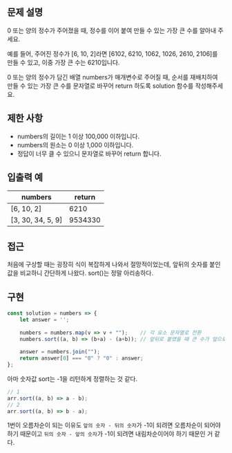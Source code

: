 ## 문제 설명

0 또는 양의 정수가 주어졌을 때, 정수를 이어 붙여 만들 수 있는 가장 큰 수를 알아내 주세요.

예를 들어, 주어진 정수가 [6, 10, 2]라면 [6102, 6210, 1062, 1026, 2610, 2106]를 만들 수 있고, 이중 가장 큰 수는 6210입니다.

0 또는 양의 정수가 담긴 배열 numbers가 매개변수로 주어질 때, 순서를 재배치하여 만들 수 있는 가장 큰 수를 문자열로 바꾸어 return 하도록 solution 함수를 작성해주세요.

## 제한 사항

- numbers의 길이는 1 이상 100,000 이하입니다.
- numbers의 원소는 0 이상 1,000 이하입니다.
- 정답이 너무 클 수 있으니 문자열로 바꾸어 return 합니다.

## 입출력 예

| numbers           | return  |
| ----------------- | ------- |
| [6, 10, 2]        | 6210    |
| [3, 30, 34, 5, 9] | 9534330 |

## 접근

처음에 구상할 때는 굉장히 식이 복잡하게 나와서 절망적이었는데, 앞뒤의 숫자를 붙인 값을 비교하니 간단하게 나왔다. sort()는 정말 아리송하다.

## 구현

```js
const solution = numbers => {
    let answer = '';
    
    numbers = numbers.map(v => v + "");    // 각 요소 문자열로 전환
    numbers.sort((a, b) => (b+a) - (a+b)); // 앞뒤로 붙였을 때 큰 수가 앞으로 오게 정렬
    
    answer = numbers.join(""); 
    return answer[0] === "0" ? "0" : answer;
};
```

아마 숫자값 sort는 -1을 리턴하게 정렬하는 것 같다.

```js
// 1
arr.sort((a, b) => a - b);
// 2
arr.sort((a, b) => b - a);
```
1번이 오름차순이 되는 이유도 `앞의 숫자 - 뒤의 숫자`가 -1이 되려면 오름차순이 되어야 하기 때문이고 `뒤의 숫자 - 앞의 숫자`가 -1이 되려면 내림차순이어야 하기 때문인 거 같다.